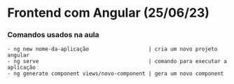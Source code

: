 # Frontend com Angular (25/06/23)

### Comandos usados na aula
    - ng new nome-da-aplicação                   | cria um novo projeto angular
    - ng serve                                   | comando para executar a aplicação
    - ng generate component views/novo-component | gera um novo component
